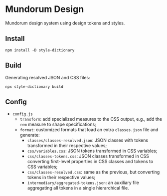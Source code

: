 # Mundorum Design

Mundorum design system using design tokens and styles.

## Install

~~~
npm install -D style-dictionary
~~~

## Build

Generating resolved JSON and CSS files:
~~~
npx style-dictionary build
~~~

## Config

* `config.js`
  * `transform`: add specialized measures to the CSS output, e.g., add the `rem` measure to shape specifications;
  * `format`: customized formats that load an extra `classes.json` file and generate:
    * `classes/classes-resolved.json`: JSON classes with tokens transformed in their respective values;
    * `css/variables.css`: JSON tokens transformed in CSS variables;
    * `css/classes-tokens.css`: JSON classes transformed in CSS converting first-level properties in CSS classes and tokens to CSS variables;
    * `css/classes-resolved.css`: same as the previous, but converting tokens in their respective values;
    * `intermediary/aggregated-tokens.json`: an auxiliary file aggregating all tokens in a single hierarchical file.


